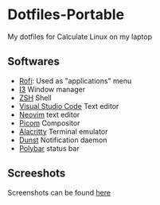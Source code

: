 # Dotfiles-Portable

My dotfiles for Calculate Linux on my laptop

## Softwares

- [Rofi](./home/.config/rofi/config): Used as "applications" menu
- [I3](./home/.config/i3/config) Window manager
- [ZSH](./home/.zshrc) Shell
- [Visual Studio Code](./home/.config/Code/User/settings.json) Text editor
- [Neovim](./home/.config/nvim/init.vim) text editor
- [Picom](./home/.config/picom/picom.conf) Compositor
- [Alacritty](home/.config/alacritty/alacritty.yml) Terminal emulator
- [Dunst](home/.config/dunst/dunstrc) Notification daemon
- [Polybar](home/.config/polybar/launch.sh) status bar

## Screeshots

Screenshots can be found [here](./screenshots.md)
